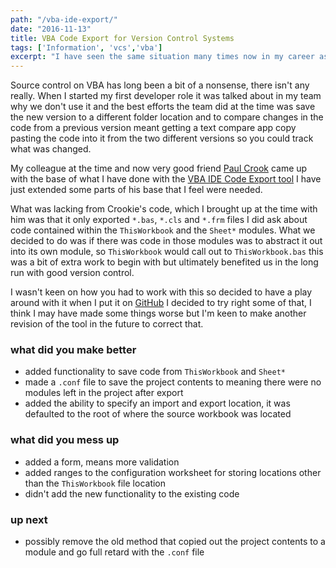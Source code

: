 ```yaml
---
path: "/vba-ide-export/"
date: "2016-11-13"
title: VBA Code Export for Version Control Systems
tags: ['Information', 'vcs','vba']
excerpt: "I have seen the same situation many times now in my career as a VBA Developer about how source code control is managed with VBA projects."
---
```


Source control on VBA has long been a bit of a nonsense, there isn't any really.
When I started my first developer role it was talked about in my team why we
don't use it and the best efforts the team did at the time was save the new
version to a different folder location and to compare changes in the code from a
previous version meant getting a text compare app copy pasting the code into it
from the two different versions so you could track what was changed.

My colleague at the time and now very good friend
[Paul Crook](https://uk.linkedin.com/in/paul-crook-4065a461) came up with the
base of what I have done with the
[VBA IDE Code Export tool](https://github.com/spences10/VBA-IDE-Code-Export) I
have just extended some parts of his base that I feel were needed.

What was lacking from Crookie's code, which I brought up at the time with him
was that it only exported `*.bas`, `*.cls` and `*.frm` files I did ask about
code contained within the `ThisWorkbook` and the `Sheet*` modules. What we
decided to do was if there was code in those modules was to abstract it out into
its own module, so `ThisWorkbook` would call out to `ThisWorkbook.bas` this was
a bit of extra work to begin with but ultimately benefited us in the long run
with good version control.

I wasn't keen on how you had to work with this so decided to have a play around
with it when I put it on
[GitHub](https://github.com/spences10/VBA-IDE-Code-Export) I decided to try
right some of that, I think I may have made some things worse but I'm keen to
make another revision of the tool in the future to correct that.

### what did you make better

* added functionality to save code from `ThisWorkbook` and `Sheet*`
* made a `.conf` file to save the project contents to meaning there were no
  modules left in the project after export
* added the ability to specify an import and export location, it was defaulted
  to the root of where the source workbook was located

### what did you mess up

* added a form, means more validation
* added ranges to the configuration worksheet for storing locations other than
  the `ThisWorkbook` file location
* didn't add the new functionality to the existing code

### up next

* possibly remove the old method that copied out the project contents to a
  module and go full retard with the `.conf` file
